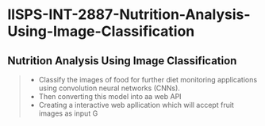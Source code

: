 # llSPS-INT-2887-Nutrition-Analysis-Using-Image-Classification
## Nutrition Analysis Using Image Classification
> * Classify the images of food for further diet monitoring applications using convolution neural networks (CNNs).
> * Then converting this model into aa web API 
> * Creating a interactive web apllication which will accept fruit images as input G